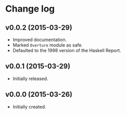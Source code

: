 # Change log

## v0.0.2 (2015-03-29)

-   Improved documentation.
-   Marked `Overture` module as safe.
-   Defaulted to the 1998 version of the Haskell Report.

## v0.0.1 (2015-03-29)

-   Initially released.

## v0.0.0 (2015-03-26)

-   Initially created.
